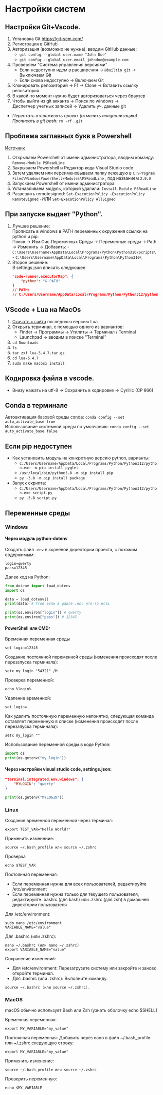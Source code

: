 # Настройки систем

## Настройки Git+Vscode.

1. Установка Git https://git-scm.com/
2. Регистрация в GitHub 
3. Авторизация (возможно не нужна), вводим GitHub данные:
    - `git config --global user.name "John Doe"`
    - `git config --global user.email johndoe@example.com`
3. Проверяем "Система управления версиями"
    - Если недоступно идем в расширения -> `@builtin git` -> Выключаем Git
    - Если снова недоступно -> Включаем Git
4. Клонировать репозиторий -> F1 -> Clone -> Вставить ссылку репозитория
5. В какой-то момент нужно будет авторизоваться через браузер
6. Чтобы выйти из git акканта -> Поиск по windows ->  
            Диспетчер учетных записей -> Удалить уч. данные git

- _Перестать отслеживать проект (отменить инициализацию)_
    _Прописать в git bash:_ `rm -rf .git` 

## Проблема заглавных букв в Powershell

[Источник](https://danshin.ms/PSReadLine-problem/)

1. Открываем Powershell от имени администратора, вводим команду: `Remove-Module PSReadLine`
2. Закрываем Powershell и Редактор кода Visual Studio code
3. Затем удаляем или переименовываем папку лежащую в
`C:\Program Files\WindowsPowerShell\Modules\PSReadLine` , под названием `2.0.0`
4. Запускаем Powershell от имени администратора
5. Устанавливаем модуль, который удалили: `Install-Module PSReadLine`
6. Разрешить remotesigned: `Set-ExecutionPolicy -ExecutionPolicy RemoteSigned`
    -ИЛИ `Set-ExecutionPolicy AllSigned`

## При запуске выдает "Python".
1. Лучшее решение:\
    Прописать в windows в PATH переменных окружения ссылки на python и pip:\
    Поиск -> Изм.Сис.Переменных Среды -> Переменные среды -> Path -> Изменить -> Добавить:
        - `C:\Users\Username\AppData\Local\Programs\Python\Python310\Scripts\`
        - `C:\Users\Username\AppData\Local\Programs\Python\Python310\`
2. Второе решение:\
    В settings.json вписать следующее:
    ```json
    "code-runner.executorMap": {
        "python": "& PATH" 
    }
    // PATH:
    // C:/Users/Username/AppData/Local/Programs/Python/Python312/python.exe
    ```

## VScode + Lua на MacOs

1. [Скачать с сайта](https://www.lua.org/download.html) последнюю версию Lua 
2. Открыть терминал, с помощью одного из вариантов:
    - Finder -> Программы -> Утилиты -> Терминал / Terminal
    - Launchpad -> вводим в поиске "Terminal"
3. `cd Downloads`
4. `ls`
5. `tar zxf lua-5.4.7.tar.gz`
6. `cd lua-5.4.7`
7. `sudo make macosx install`

## Кодировка файла в vscode.
- Внизу нажать на utf-8 -> Сохранить в кодировке -> Cyrillic (CP 866)

## Conda в терминале
Автоактивация базовой среды conda:
`conda config --set auto_activate_base true`  
Использование системной среды по умолчанию:
`conda config --set auto_activate_base false`  

## Если pip недоступен
- Как установить модуль на конкретную версию python, варианты:
    - `C:/Users/Username/AppData/Local/Programs/Python/Python312/python.exe -m pip install pyglet`
    - `/usr/local/bin/python3.8 -m pip install pip`
    - `py -3.8 -m pip install package`
- Запуск скрипта:
    - `C:/Users/Username/AppData/Local/Programs/Python/Python312/python.exe script.py`
    - `py -3.8 script.py`

## Переменные среды
### Windows
#### Через модуль python-dotenv
Создать файл `.env` в корневой директории проекта, с похожим содержимым:
```
login=qwerty
pass=12345
```
Далее код на Python:
```python
from dotenv import load_dotenv
import os

data = load_dotenv()
print(data) # True если в файле .env что-то есть

print(os.environ["login"]) # qwerty
print(os.environ["pass"]) # 12345
```

#### PowerShell или CMD:
Временная переменная среды
```
set login=12345
```
Создание постоянной переменной среды (изменения происходят после перезапуска терминала):
```
setx my_login "54321" /M
```
Проверка переменной:
```
echo %login%
```
Удаление временной:
```
set login=
```
Как удалить постоянную переменную непонятно, следующая команда оставляет переменную в списке (изменения происходят после перезапуска терминала):
```
setx my_login ""
```
Использование переменной среды в коде Python:
```python
import os
print(os.getenv("my_login"))
```

#### Через настройки visual studio code, settings.json:
```json
"terminal.integrated.env.windows": {
    "MYLOGIN": "qwerty"
}
```
```python
print(os.getenv("MYLOGIN"))
```
### Linux

Создание временной переменной через терминал:
```
export TEST_VAR="Hello World!"
```

Применить изменение:
```
source ~/.bash_profile или source ~/.zshrc
```

Проверка
```
echo $TEST_VAR
```

Постоянная переменная:
- Если переменная нужна для всех пользователей, редактируйте /etc/environment
- Если переменная нужна только для текущего пользователя, редактируйте .bashrc (для bash) или .zshrc (для zsh) в домашней директории пользователя

Для /etc/environment:
```
sudo nano /etc/environment
VARIABLE_NAME="value"
```

Для .bashrc (или .zshrc):
```
nano ~/.bashrc (или nano ~/.zshrc)
export VARIABLE_NAME="value"
```

Сохранение изменений:
- Для /etc/environment: Перезагрузите систему или закройте и заново откройте терминал. 
- Для .bashrc (или .zshrc): Выполните команду:
```
source ~/.bashrc (или source ~/.zshrc). 
```

### MacOS
macOS обычно использует Bash или Zsh (узнать оболочку echo $SHELL)

Временная переменная:
```
export MY_VARIABLE="my_value"
```

Постоянная переменная:
Добавить через nano в файл ~/.bash_profile или ~/.zshrc
следующую строку:
```
export MY_VARIABLE="my_value"
```
Применить изменение:
```
source ~/.bash_profile или source ~/.zshrc
```
Проверить переменную:
```
echo $MY_VARIABLE
```
